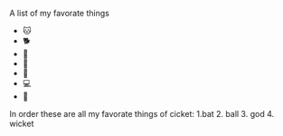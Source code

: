 A list of my favorate things
- 🐱
- 🐕
- 🐘
- 🦁
- 🧭
- 💻
- 👶

In order these are all my favorate things of cicket:
1.bat
2. ball
3. god
4. wicket


